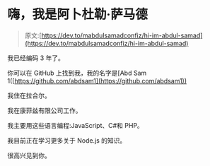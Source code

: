 # 嗨，我是阿卜杜勒·萨马德

> 原文:[https://dev.to/mabdulsamadconfiz/hi-im-abdul-samad](https://dev.to/mabdulsamadconfiz/hi-im-abdul-samad)

我已经编码 3 年了。

你可以在 GitHub 上找到我，我的名字是[Abd Sam 1([https://github.com/abdsam1](https://github.com/abdsam1))

我住在拉合尔。

我在康菲兹有限公司工作。

我主要用这些语言编程:JavaScript、C#和 PHP。

我目前正在学习更多关于 Node.js 的知识。

很高兴见到你。
